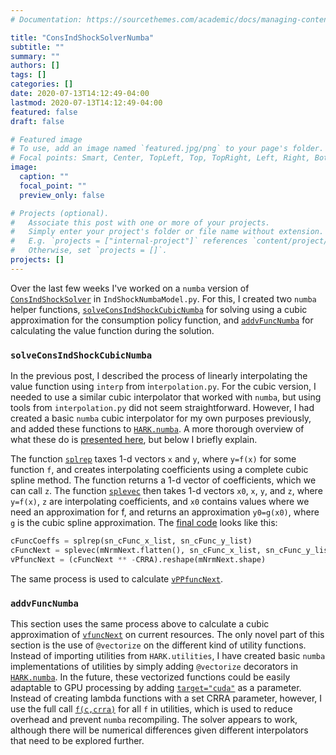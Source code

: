 ```yaml
---
# Documentation: https://sourcethemes.com/academic/docs/managing-content/

title: "ConsIndShockSolverNumba"
subtitle: ""
summary: ""
authors: []
tags: []
categories: []
date: 2020-07-13T14:12:49-04:00
lastmod: 2020-07-13T14:12:49-04:00
featured: false
draft: false

# Featured image
# To use, add an image named `featured.jpg/png` to your page's folder.
# Focal points: Smart, Center, TopLeft, Top, TopRight, Left, Right, BottomLeft, Bottom, BottomRight.
image:
  caption: ""
  focal_point: ""
  preview_only: false

# Projects (optional).
#   Associate this post with one or more of your projects.
#   Simply enter your project's folder or file name without extension.
#   E.g. `projects = ["internal-project"]` references `content/project/deep-learning/index.md`.
#   Otherwise, set `projects = []`.
projects: []
---
```


Over the last few weeks I've worked on a `numba` version of [`ConsIndShockSolver`](https://github.com/alanlujan91/HARK/blob/e2486f3da3dde8707ca4f8af0a3177e6ccc1e2ef/HARK/ConsumptionSaving/IndShockNumbaModel.py#L757) in `IndShockNumbaModel.py`. For this, I created two `numba` helper functions, [`solveConsIndShockCubicNumba`](https://github.com/alanlujan91/HARK/blob/e2486f3da3dde8707ca4f8af0a3177e6ccc1e2ef/HARK/ConsumptionSaving/IndShockNumbaModel.py#L255) for solving using a cubic approximation for the consumption policy function, and [`addvFuncNumba`](https://github.com/alanlujan91/HARK/blob/e2486f3da3dde8707ca4f8af0a3177e6ccc1e2ef/HARK/ConsumptionSaving/IndShockNumbaModel.py#L366) for calculating the value function during the solution.

### `solveConsIndShockCubicNumba`

In the previous post, I described the process of linearly interpolating the value function using `interp` from i`nterpolation.py`. For the cubic version, I needed to use a similar cubic interpolator that worked with `numba`, but using tools from `interpolation.py` did not seem straightforward. However, I had created a basic `numba` cubic interpolator for my own purposes previously, and added these functions to [`HARK.numba`](https://github.com/alanlujan91/HARK/blob/e2486f3da3dde8707ca4f8af0a3177e6ccc1e2ef/HARK/numba.py#L371). A more thorough overview of what these do is [presented here](https://gist.github.com/alanlujan91/21975ca59f866eed10b759e0d5cab79e), but below I briefly explain.

The function [`splrep`](https://github.com/alanlujan91/HARK/blob/e2486f3da3dde8707ca4f8af0a3177e6ccc1e2ef/HARK/numba.py#L371-L402) taxes 1-d vectors `x` and `y`, where `y=f(x)` for some function `f`, and creates interpolating coefficients using a complete cubic spline method. The function returns a 1-d vector of coefficients, which we can call `z`. The function [`splevec`](https://github.com/alanlujan91/HARK/blob/e2486f3da3dde8707ca4f8af0a3177e6ccc1e2ef/HARK/numba.py#L407-L438) then takes 1-d vectors `x0`, `x`, `y`, and `z`, where `y=f(x)`, `z` are interpolating coefficients, and `x0` contains values where we need an approximation for f, and returns an approximation `y0=g(x0)`, where `g` is the cubic spline approximation. The [final code](https://github.com/alanlujan91/HARK/blob/e2486f3da3dde8707ca4f8af0a3177e6ccc1e2ef/HARK/ConsumptionSaving/IndShockNumbaModel.py#L314-L318) looks like this:

```python
cFuncCoeffs = splrep(sn_cFunc_x_list, sn_cFunc_y_list)
cFuncNext = splevec(mNrmNext.flatten(), sn_cFunc_x_list, sn_cFunc_y_list, cFuncCoeffs)
vPfuncNext = (cFuncNext ** -CRRA).reshape(mNrmNext.shape)
```

The same process is used to calculate [`vPPfuncNext`](https://github.com/alanlujan91/HARK/blob/e2486f3da3dde8707ca4f8af0a3177e6ccc1e2ef/HARK/ConsumptionSaving/IndShockNumbaModel.py#L335-L339).

### `addvFuncNumba`

This section uses the same process above to calculate a cubic approximation of [`vfuncNext`](https://github.com/alanlujan91/HARK/blob/e2486f3da3dde8707ca4f8af0a3177e6ccc1e2ef/HARK/ConsumptionSaving/IndShockNumbaModel.py#L391-L394) on current resources. The only novel part of this section is the use of `@vectorize` on the different kind of utility functions. Instead of importing utilities from `HARK.utilities`, I have created basic `numba` implementations of utilities by simply adding `@vectorize` decorators in [`HARK.numba`](https://github.com/alanlujan91/HARK/blob/e2486f3da3dde8707ca4f8af0a3177e6ccc1e2ef/HARK/numba.py#L18). In the future, these vectorized functions could be easily adaptable to GPU processing by adding [`target="cuda"`](https://numba.pydata.org/numba-doc/latest/cuda/ufunc.html) as a parameter. Instead of creating lambda functions with a set CRRA parameter, however, I use the full call [`f(c,crra)`](https://github.com/alanlujan91/HARK/blob/e2486f3da3dde8707ca4f8af0a3177e6ccc1e2ef/HARK/ConsumptionSaving/IndShockNumbaModel.py#L429) for all `f` in utilities, which is used to reduce overhead and prevent `numba` recompiling. The solver appears to work, although there will be numerical differences given different interpolators that need to be explored further.
